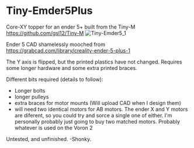 # Tiny-Emder5Plus
Core-XY topper for an ender 5+ built from the Tiny-M https://github.com/gsl12/Tiny-M 
![Tiny-Emder5_1](https://user-images.githubusercontent.com/88253304/128261054-d3563549-79d8-4654-bcef-58df6ae0884f.png)

Ender 5 CAD shamelessly mooched from https://grabcad.com/library/creality-ender-5-plus-1

The Y axis is flipped, but the printed plastics have not changed. Requires some longer hardware and some extra printed braces.

Different bits required (details to follow):
* Longer bolts
* longer pulleys
* extra braces for motor mounts (Will upload CAD when I design them)
* will need two identical motors for AB motors. The ender X and Y motors are diferent, so you could try and sorce a single one of either. I'm personally probably just going to buy two matched motors. Probably whatever is used on the Voron 2

Untested, and unfinished.
-Shonky.
